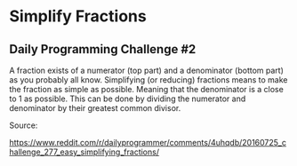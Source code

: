 # Simplify Fractions
## Daily Programming Challenge #2 

A fraction exists of a numerator (top part) and a denominator (bottom part) as you probably all know.
Simplifying (or reducing) fractions means to make the fraction as simple as possible. Meaning that the denominator is a close to 1 as possible. This can be done by dividing the numerator and denominator by their greatest common divisor.

Source:

https://www.reddit.com/r/dailyprogrammer/comments/4uhqdb/20160725_challenge_277_easy_simplifying_fractions/
